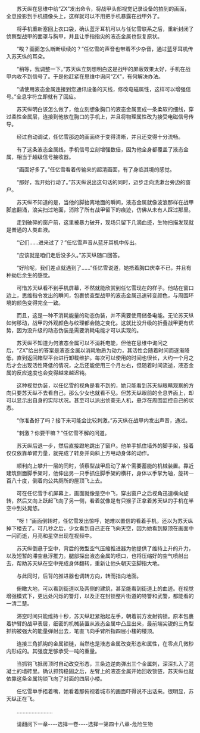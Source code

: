 <div class="read-content j_readContent" id="">
                <p>　　苏天纵在思维中给“ZX”发出命令，将战甲头部视觉记录设备的拍到的画面，全息投影到手机摄像头上，这样就可以不用把手机暴露在战甲外了。<p>　　将手机重新塞回上衣口袋，确认蓝牙耳机可以与任忆雪联系之后，重新封闭了侦察型战甲的面罩与胸甲，并且让手指指尖的液态金属也恢复原状。<p>　　“唉？画面怎么断断续续的？”任忆雪的声音也带着不少杂音，通过蓝牙耳机传入苏天纵的耳朵。<p>　　“稍等，我调整一下。”苏天纵立刻想明白这是战甲的屏蔽效果太好，手机在战甲内收不到信号了。于是他赶紧在思维中询问“ZX”，有何解决办法。<p>　　“请使用液态金属连接到您通讯设备的天线，修改电磁属性，这样可以增强信号。”全息字符立即就有了回应。<p>　　苏天纵明白该怎么做了，他立刻想象胸口的液态金属变成一条柔软的细线，穿过柔性金属层，连接到他放在胸口的手机上，并且将物理属性改为接受电磁信号传导。<p>　　经过自动调试，任忆雪那边的画面终于变得清晰，并且还变得十分流畅。<p>　　有了这条液态金属线，手机信号立刻增强数倍，因为他全身都覆盖了液态金属，相当于超级信号接收器。<p>　　“画面好多了。”任忆雪看着传输来的超清画面，有了身临其境的感觉。<p>　　“那好，我开始行动了。”苏天纵说出这句话的同时，迈步走向洗漱台旁边的窗户。<p>　　苏天纵不知道的是，当他的脚抬离地面的瞬间，液态金属就像波浪那样在战甲脚底翻涌，浪尖扫过地面，消除了所有战甲留下的痕迹，仿佛从未有人踩过那里。<p>　　走到破碎的窗户前，这里被暴力破开，现场只留下几滴血迹，生物扫描发现就是普通的人类血液。<p>　　“它们……进来过了？”任忆雪声音从蓝牙耳机中传出。<p>　　“应该就是咱们走后没多久。”苏天纵随口回答。<p>　　“好险呢，我们差点就遇到了……”任忆雪说道，她捂着胸口庆幸不已，并且有种劫后余生的感觉。<p>　　可惜苏天纵看不到手机屏幕，不然就能欣赏到任忆雪现在的样子。他站在窗口边上，思维指令发出的瞬间，包裹侦查型战甲的液态金属迅速转变颜色，与周围环境的颜色变得完全一致。<p>　　而且，这是一种不消耗能量的动态伪装，并不需要使用储备电能。无论苏天纵如何移动，战甲的外观颜色与纹理都会随之变化。这就比没升级的折叠战甲更有优势，因为没升级的动态伪装是需要消耗电能才可以实现的。<p>　　苏天纵不知道为何液态金属可以不消耗电能，但他在思维中询问之后，“ZX”给出的答案是液态金属以消耗物质为动力，其活性会随着时间而逐渐降低，直到返回箱型平台进行卸载维护。每次可以使用的时间也很长，大约一个月之后才会出现活性降低的情况，之后还能使用三个月左右，但随着时间流逝，液态金属的反应速度也会变得越来越迟钝。<p>　　这种视觉伪装，以任忆雪的视角是看不到的，她只能看到苏天纵眼睛观察的方向只要苏天纵不去看自己，那么少女也就看不见。但苏天纵眼前的全息界面上，却可以显示出自身的实际状况。甚至可以派出侦查无人机，悬浮在周围监控自己的状态。<p>　　“你准备好了吗？接下来可能会比较刺激。”苏天纵在战甲内发出声音，通过。<p>　　“刺激？你要干嘛？”任忆雪不解的问道。<p>　　苏天纵后退一步，然后直接蹬地跳出了窗户。他单手抓住墙外的脚手架，接着仅仅依靠单臂力量，就完成了转身并向斜上方甩动身体的动作。<p>　　顺利向上攀升一层的同时，侦察型战甲启动了某个需要蓄能的机械装置。靠近建筑侧面脚手架时，他伸出另一只手抓住脚手架的横杆，身体以手掌为轴，旋转一百八十度，倒着向公共厕所的屋顶飞上去。<p>　　可在任忆雪手机屏幕上，画面就像是空中飞，穿出窗户之后视角迅速横向旋转，然后又向上跃起飞向了另一侧，看着就像是有只猴子正拿着苏天纵的手机在半空中到处晃悠。<p>　　“呀！”画面倒转时，任忆雪发出惊呼，她难以置信的看着手机，还以为苏天纵掉下楼去了。可几秒之后，少女看到自己正在飞向天空，因为她看到屋顶在画面中一闪而逝，月亮和星空出现在视频中。<p>　　苏天纵倒悬于空中，背后的微型空气压缩推进器为他提供了维持上升的升力，以及短暂的滞空悬浮推力。腿部探出液态金属的喷口，也将压缩好的空气喷射出去，帮助苏天纵在空中完成身体翻转，重新让他头朝天空脚指大地。<p>　　与此同时，后背的推进器也调转方向，转而指向地面。<p>　　俯瞰大地，可以看到街道以及两侧的建筑，甚至能看到街道上的血迹。在视觉增强模式下，更远处闪烁的警灯，以及正在封锁整片街道的特警和武警，都能看的一清二楚。<p>　　滞空时间只能维持十秒，苏天纵赶紧抬起左手，朝着前方发射钩锁。原本包裹着护臂的战甲表层，细密的机械装置从液态金属中凸显出来，最前端尖锐的三角型抓钩被强大的能量弹射出去，笔直飞向手臂所指四层小楼的楼顶。<p>　　连接三角抓钩的金属锁链，当然也是液态金属改变形态和属性，在零点几微秒内形成的。其强度足够承受一吨的重量。<p>　　当抓钩飞抵房顶时自动改变形态，三条边逆向弹出三个金属刺，深深扎入了混凝土的墙砖里。确认抓钩稳固之后，左臂上的液态金属开始回收锁链，苏天纵也就依靠这条金属钩锁飞向了对面的四层小楼。<p>　　任忆雪单手捂着嘴，她看着那俯视着城市的画面吓得说不出话来。很明显，苏天纵正在飞。<p>　　……………………<p>　　请翻阅下一章----选择一卷----选择一第四十八章-危险生物<p> 
            </div>
